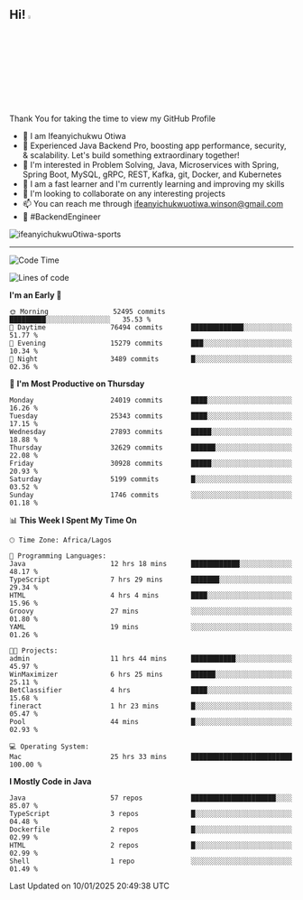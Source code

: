 <!-- BLOG-POST-LIST:START --><!-- BLOG-POST-LIST:END -->

## Hi! <img src="https://media.giphy.com/media/hvRJCLFzcasrR4ia7z/giphy.gif" width="4%"> 

Thank You for taking the time to view my GitHub Profile

- 👋 I am Ifeanyichukwu Otiwa
- 🚀 Experienced Java Backend Pro, boosting app performance, security, & scalability. Let's build something extraordinary together!
- 👀 I'm interested in Problem Solving, Java, Microservices with Spring, Spring Boot, MySQL, gRPC, REST, Kafka, git, Docker, and Kubernetes
- 🌱 I am a fast learner and I'm currently learning and improving my skills
- 💞️ I'm looking to collaborate on any interesting projects
- 📫 You can reach me through ifeanyichukwuotiwa.winson@gmail.com
- 🚀 #BackendEngineer

<p align="left" marginTop="10px"> <img src="https://komarev.com/ghpvc/?username=ifeanyichukwuOtiwa-sports&label=Profile%20views&color=0e75b6&style=for-the-badge" alt="ifeanyichukwuOtiwa-sports" /> </p>

***

<!--START_SECTION:waka-->
![Code Time](http://img.shields.io/badge/Code%20Time-3%2C314%20hrs%2047%20mins-blue)

![Lines of code](https://img.shields.io/badge/From%20Hello%20World%20I%27ve%20Written-36.6%20million%20lines%20of%20code-blue)

**I'm an Early 🐤** 

```text
🌞 Morning                52495 commits       █████████░░░░░░░░░░░░░░░░   35.53 % 
🌆 Daytime                76494 commits       █████████████░░░░░░░░░░░░   51.77 % 
🌃 Evening                15279 commits       ███░░░░░░░░░░░░░░░░░░░░░░   10.34 % 
🌙 Night                  3489 commits        █░░░░░░░░░░░░░░░░░░░░░░░░   02.36 % 
```
📅 **I'm Most Productive on Thursday** 

```text
Monday                   24019 commits       ████░░░░░░░░░░░░░░░░░░░░░   16.26 % 
Tuesday                  25343 commits       ████░░░░░░░░░░░░░░░░░░░░░   17.15 % 
Wednesday                27893 commits       █████░░░░░░░░░░░░░░░░░░░░   18.88 % 
Thursday                 32629 commits       ██████░░░░░░░░░░░░░░░░░░░   22.08 % 
Friday                   30928 commits       █████░░░░░░░░░░░░░░░░░░░░   20.93 % 
Saturday                 5199 commits        █░░░░░░░░░░░░░░░░░░░░░░░░   03.52 % 
Sunday                   1746 commits        ░░░░░░░░░░░░░░░░░░░░░░░░░   01.18 % 
```


📊 **This Week I Spent My Time On** 

```text
🕑︎ Time Zone: Africa/Lagos

💬 Programming Languages: 
Java                     12 hrs 18 mins      ████████████░░░░░░░░░░░░░   48.17 % 
TypeScript               7 hrs 29 mins       ███████░░░░░░░░░░░░░░░░░░   29.34 % 
HTML                     4 hrs 4 mins        ████░░░░░░░░░░░░░░░░░░░░░   15.96 % 
Groovy                   27 mins             ░░░░░░░░░░░░░░░░░░░░░░░░░   01.80 % 
YAML                     19 mins             ░░░░░░░░░░░░░░░░░░░░░░░░░   01.26 % 

🐱‍💻 Projects: 
admin                    11 hrs 44 mins      ███████████░░░░░░░░░░░░░░   45.97 % 
WinMaximizer             6 hrs 25 mins       ██████░░░░░░░░░░░░░░░░░░░   25.11 % 
BetClassifier            4 hrs               ████░░░░░░░░░░░░░░░░░░░░░   15.68 % 
fineract                 1 hr 23 mins        █░░░░░░░░░░░░░░░░░░░░░░░░   05.47 % 
Pool                     44 mins             █░░░░░░░░░░░░░░░░░░░░░░░░   02.93 % 

💻 Operating System: 
Mac                      25 hrs 33 mins      █████████████████████████   100.00 % 
```

**I Mostly Code in Java** 

```text
Java                     57 repos            █████████████████████░░░░   85.07 % 
TypeScript               3 repos             █░░░░░░░░░░░░░░░░░░░░░░░░   04.48 % 
Dockerfile               2 repos             █░░░░░░░░░░░░░░░░░░░░░░░░   02.99 % 
HTML                     2 repos             █░░░░░░░░░░░░░░░░░░░░░░░░   02.99 % 
Shell                    1 repo              ░░░░░░░░░░░░░░░░░░░░░░░░░   01.49 % 
```




 Last Updated on 10/01/2025 20:49:38 UTC
<!--END_SECTION:waka-->

<!--
<p align="center">
![trophy](https://github-profile-trophy.vercel.app/?username=ifeanyichukwuOtiwa-sports&theme=onedark) (https://github.com/ryo-ma/github-profile-trophy)
</p>
-->

<!---
ifeanyi-otiwa/ifeanyi-otiwa is a ✨ special ✨ repository because its `README.md` (this file) appears on your GitHub profile.
You can click the Preview link to take a look at your changes.
--->
